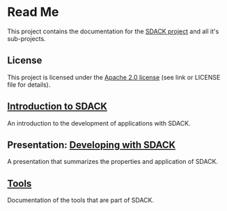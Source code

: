 # Read Me

This project contains the documentation for the [SDACK project](https://github.com/esoco/sdack) and all it's sub-projects.

## License

This project is licensed under the [Apache 2.0 license](http://www.apache.org/licenses/LICENSE-2.0) \(see link or LICENSE file for details\).

## [Introduction to SDACK](introduction.md)

An introduction to the development of applications with SDACK.

## Presentation: [Developing with SDACK](https://docs.google.com/presentation/d/1-BfGyMiXnBi_1WsE0YUxv-KmmjlkFRUf81YZjimEOlo)

A presentation that summarizes the properties and application of SDACK.

## [Tools]()

Documentation of the tools that are part of SDACK.

